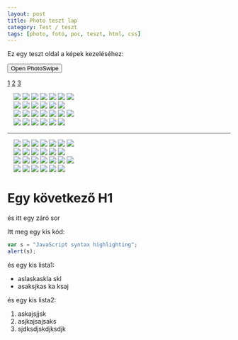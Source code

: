 ```yaml
---
layout: post
title: Photo teszt lap
category: Test / teszt
tags: [photo, fotó, poc, teszt, html, css]
---
```


<!-- break -->

Ez egy teszt oldal a képek kezeléséhez:

<button id="btn">Open PhotoSwipe</button>

<a href="javascript:openPhotoSwipe(); gallery.goTo(0);">1</a>
<a href="javascript:openPhotoSwipe();gallery.goTo(1);">2</a>
<a href="javascript:openPhotoSwipe(); gallery.goTo(0);">3</a>

<div class="row" style="margin-left: 1em;"> 
  <div class="column">
    <img src="images/1.jpg">
    <img src="images/1.jpg">
    <img src="images/1.jpg">
    <img src="images/1.jpg">
    <img src="images/1.jpg">
    <a href="javascript:openPhotoSwipe();gallery.goTo(1);"><img src="images/konyvespolc.jpg"></a>
    <img src="images/1.jpg">
  </div>
  <div class="column">
    <img src="images/5.jpg">
    <img src="images/2.jpg">
    <img src="images/2.jpg">
    <img src="images/2.jpg">
    <img src="images/2.jpg">
    <img src="images/konyvespolc.jpg">
  </div> 
  <div class="column">
    <img src="images/2.jpg">
    <img src="images/1.jpg">
    <img src="falls2.jpg">
    <img src="paris.jpg">
    <img src="images/1.jpg">
    <img src="images/konyvespolc.jpg">
    <img src="images/konyvespolc.jpg">
  </div>
  <div class="column">
    <img src="images/5.jpg">
    <img src="images/4.jpg">
    <img src="images/2.jpg">
    <img src="images/konyvespolc.jpg">
    <img src="rocks.jpg">
    <img src="underwater.jpg">
  </div>
</div>

<hr>

<div class="row" style="margin-left: 1em;"> 
  <div class="column">
    <img src="images/1.jpg">
    <img src="images/1.jpg">
    <img src="images/1.jpg">
    <img src="images/1.jpg">
    <img src="images/1.jpg">
    <a href="javascript:openPhotoSwipe();gallery.goTo(1);"><img src="images/konyvespolc.jpg"></a>
    <img src="images/1.jpg">
  </div>
  <div class="column">
    <img src="images/5.jpg">
    <img src="images/2.jpg">
    <img src="images/2.jpg">
    <img src="images/2.jpg">
    <img src="images/2.jpg">
    <img src="images/konyvespolc.jpg">
  </div> 
  <div class="column">
    <img src="images/2.jpg">
    <img src="images/1.jpg">
    <img src="falls2.jpg">
    <img src="paris.jpg">
    <img src="images/1.jpg">
    <img src="images/konyvespolc.jpg">
    <img src="images/konyvespolc.jpg">
  </div>
  <div class="column">
    <img src="images/5.jpg">
    <img src="images/4.jpg">
    <img src="images/2.jpg">
    <img src="images/konyvespolc.jpg">
    <img src="rocks.jpg">
    <img src="underwater.jpg">
  </div>
</div>

 <!-- more -->

<script type="text/javascript">

var gallery;

var openPhotoSwipe = function() {
    var pswpElement = document.querySelectorAll('.pswp')[0];

    // build items array
    var items = [
        {
            src: 'images/1.jpg',
            w: 964,
            h: 1024,
            title: 'Image Caption',
            author: 'John Doe'
        },
        {
            src: 'images/5.jpg',
            w: 1024,
            h: 683
        }
    ];
    
    // define options (if needed)
    var options = {
             // history & focus options are disabled on CodePen        
        history: false,
        focus: false,

        showAnimationDuration: 0,
        hideAnimationDuration: 0
        
    };
    
    gallery = new PhotoSwipe( pswpElement, PhotoSwipeUI_Default, items, options);
    gallery.init();
    
};


//openPhotoSwipe();
//document.getElementById('btn').onclick = openPhotoSwipe;

</script>

# Egy következő H1

és itt egy záró sor

Itt meg egy kis kód:

```javascript
var s = "JavaScript syntax highlighting";
alert(s);
```
és egy kis lista1:

 * aslaskaskla skl
 * asaksjkas ka ksaj 

és egy kis lista2:

 1. askajsjjsk
 2. asjkajsajsaks
 3. sjdksdjskdjksdjk